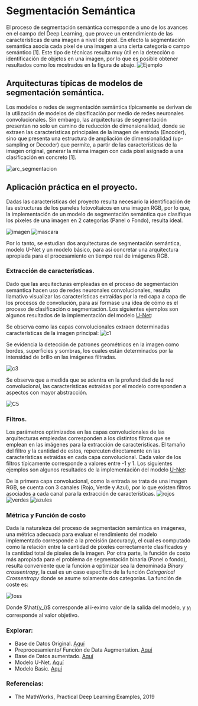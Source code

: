 # Segmentación Semántica

El proceso de segmentación semántica corresponde a uno de los avances en el campo del Deep Learning, que provee un entendimiento de las características de una imagen a nivel de pixel. En efecto la segmentación semántica asocia cada pixel de una imagen a una cierta categoría o campo semántico [1].
Este tipo de técnicas resulta muy útil en la detección o identificación de objetos en una imagen, por lo que es posible obtener resultados como los mostrados en la figura de abajo.
![Ejemplo](https://github.com/AndresFlorez-Git/Proyecto_Electronica/blob/master/Segmentacion%20Semantica%20Git/Figures%20README/ejemplo_segmentacion.png)
## Arquitecturas típicas de modelos de segmentación semántica.
Los modelos o redes de segmentación semántica típicamente se derivan de la utilización de modelos de clasificación por medio de redes neuronales convolucionales.
Sin embargo, las arquitecturas de segmentación presentan no solo un camino de reducción de dimensionalidad, donde se extraen las características principales de la imagen de entrada (Encoder), sino que presenta una estructura de ampliación de dimensionalidad (up-sampling or Decoder) que permite, a partir de las características de la imagen original, generar la misma imagen con cada pixel asignado a una clasificación en concreto [1].

![arc_segmentacion](https://github.com/AndresFlorez-Git/Proyecto_Electronica/blob/master/Segmentacion%20Semantica%20Git/Figures%20README/arc_segmentacion.png)

## Aplicación práctica en el proyecto.
Dadas las características del proyecto resulta necesario la identificación de las estructuras de los paneles fotovoltaicos en una imagen RGB, por lo que, la implementación de un modelo de segmentación semántica que clasifique los pixeles de una imagen en 2 categorías (Panel o Fondo), resulta ideal.

![imagen](https://github.com/AndresFlorez-Git/Proyecto_Electronica/blob/master/Segmentacion%20Semantica%20Git/Data%20Set/Images/8.jpg)
![mascara](https://github.com/AndresFlorez-Git/Proyecto_Electronica/blob/master/Segmentacion%20Semantica%20Git/Data%20Set/Masks/Label_8.png)

Por lo tanto, se estudian dos arquitecturas de segmentación semántica, modelo U-Net y un modelo básico, para así concretar una arquitectura apropiada para el procesamiento en tiempo real de imágenes RGB. 


### Extracción de características.
Dado que las arquitecturas empleadas en el proceso de segmentación semántica hacen uso de redes neuronales convolucionales, resulta llamativo visualizar las características extraídas por la red capa a capa de los procesos de convolución, para así formase una idea de cómo es el proceso de clasificación o segmentación.
Los siguientes ejemplos son algunos resultados de la implementación del modelo [U-Net](https://github.com/AndresFlorez-Git/Proyecto_Electronica/tree/master/Segmentacion%20Semantica%20Git/Model%20U_Net):

Se observa como las capas convolucionales extraen determinadas características de la imagen principal:
![c1](https://github.com/AndresFlorez-Git/Proyecto_Electronica/blob/master/Segmentacion%20Semantica%20Git/Figures%20README/c1.png)

Se evidencia la detección de patrones geométricos en la imagen como bordes, superficies y sombras, los cuales están determinados por la intensidad de brillo en las imágenes filtradas.

![c3](https://github.com/AndresFlorez-Git/Proyecto_Electronica/blob/master/Segmentacion%20Semantica%20Git/Figures%20README/c3.png)

Se observa que a medida que se adentra en la profundidad de la red convolucional, las características extraídas por el modelo corresponden a aspectos con mayor abstracción.

![C5](https://github.com/AndresFlorez-Git/Proyecto_Electronica/blob/master/Segmentacion%20Semantica%20Git/Figures%20README/c5.png) 

### Filtros.
Los parámetros optimizados en las capas convolucionales de las arquitecturas empleadas corresponden a los distintos filtros que se emplean en las imágenes para la extracción de características.
El tamaño del filtro y la cantidad de estos, repercuten directamente en las características extraídas en cada capa convolucional. Cada valor de los filtros típicamente corresponde a valores entre -1 y 1.
Los siguientes ejemplos son algunos resultados de la implementación del modelo [U-Net](https://github.com/AndresFlorez-Git/Proyecto_Electronica/tree/master/Segmentacion%20Semantica%20Git/Model%20U_Net):

De la primera capa convolucional, como la entrada se trata de una imagen RGB, se cuenta con 3 canales (Rojo, Verde y Azul), por lo que existen filtros asociados a cada canal para la extracción de características.
![rojos](https://github.com/AndresFlorez-Git/Proyecto_Electronica/blob/master/Segmentacion%20Semantica%20Git/Figures%20README/Filtros_rojos.png)
![verdes](https://github.com/AndresFlorez-Git/Proyecto_Electronica/blob/master/Segmentacion%20Semantica%20Git/Figures%20README/Filtros_verdes.png)
![azules](https://github.com/AndresFlorez-Git/Proyecto_Electronica/blob/master/Segmentacion%20Semantica%20Git/Figures%20README/Filtros_azules.png)

### Métrica y Función de costo
Dada la naturaleza del proceso de segmentación semántica en imágenes, una métrica adecuada para evaluar el rendimiento del modelo implementado corresponde a la precisión (accuracy), el cual es computado como la relación entre la cantidad de pixeles correctamente clasificados y la cantidad total de pixeles de la imagen.
Por otra parte, la función de costo más apropiada para el problema de segmentación binaria (Panel o fondo), resulta conveniente que la función a optimizar sea la denominada *Binary crossentropy*, la cual es un caso específico de la función *Categorical Crossentropy* donde se asume solamente dos categorías.
La función de coste es:

![loss](https://github.com/AndresFlorez-Git/Proyecto_Electronica/blob/master/Segmentacion%20Semantica%20Git/Figures%20README/loss.png)

Donde $\hat{y_i}$ corresponde al i-eximo valor de la salida del modelo, y $y_i$ corresponde al valor objetivo.
 

### Explorar:
- Base de Datos Original. [Aquí](https://github.com/AndresFlorez-Git/Proyecto_Electronica/tree/master/Segmentacion%20Semantica%20Git/Data%20Set)
- Preprocesamiento/ Función de Data Augmentation. [Aquí](https://github.com/AndresFlorez-Git/Proyecto_Electronica/tree/master/Segmentacion%20Semantica%20Git/Preprocessing)
- Base de Datos aumentado. [Aquí](https://github.com/AndresFlorez-Git/Proyecto_Electronica/tree/master/Segmentacion%20Semantica%20Git/Augmented%20Train%20Data)
- Modelo U-Net. [Aquí](https://github.com/AndresFlorez-Git/Proyecto_Electronica/tree/master/Segmentacion%20Semantica%20Git/Model%20U_Net)
- Modelo Basic. [Aquí](https://github.com/AndresFlorez-Git/Proyecto_Electronica/tree/master/Segmentacion%20Semantica%20Git/Model%20Basic)

### Referencias:
- The MathWorks, Practical Deep Learning Examples, 2019



